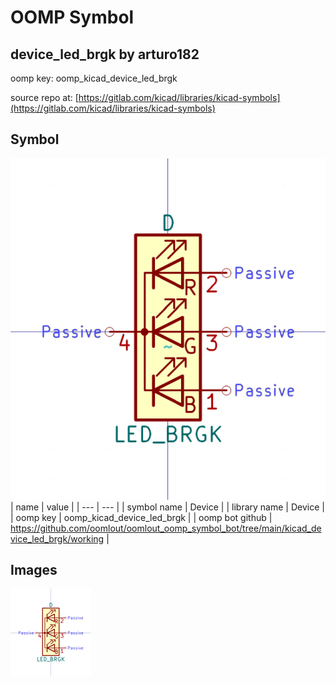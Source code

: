 # OOMP Symbol  
## device_led_brgk  by arturo182  
  
oomp key: oomp_kicad_device_led_brgk  
  
source repo at: [https://gitlab.com/kicad/libraries/kicad-symbols](https://gitlab.com/kicad/libraries/kicad-symbols)  
## Symbol  
  
[![working.png](working_600.png)](working.png)  
| name | value | 
| --- | --- | 
| symbol name | Device | 
| library name | Device | 
| oomp key | oomp_kicad_device_led_brgk | 
| oomp bot github | https://github.com/oomlout/oomlout_oomp_symbol_bot/tree/main/kicad_device_led_brgk/working | 
## Images  
  
[![working.png](working_140.png)](working.png)  
